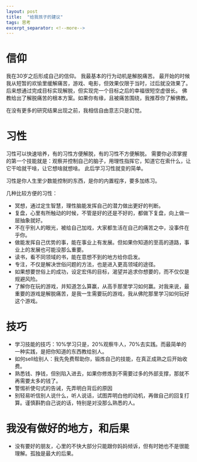 ```yaml
---
layout: post
title:  "给我孩子的建议"
tags: 思考
excerpt_separator: <!--more-->
---
```

<!--more-->

# 信仰
我在30岁之后形成自己的信仰。
我最基本的行为动机是解脱痛苦。
最开始的时候我从短暂的欢愉里缓解痛苦，游戏、电影，但效果仅限于当时，过后就没效果了。
后来想通过完成目标实现解脱，但实现完一个目标之后的幸福很短空虚很长。
佛教给出了解脱痛苦的根本方案。如果你有缘，且被痛苦围绕，我推荐你了解佛教。

在没有更多的研究结果出现之前，我相信自由意志只是幻觉。

# 习性
习性可以快速培养，有的习性方便解脱，有的习性不方便解脱。
需要你必须掌握的第一个技能就是：观察并控制自己的脑子，用理性指挥它，知道它在索什么，让它干哈就干啥，让它想啥就想啥。
此后学习习性就变的简单。

习性是你人生里少数能控制的东西，是你的内置程序，要多加练习。

几种比较方便的习性：
- 冥想，通过定生智慧，理性脑能发挥自己的潜力做出更好的判断。
- 复盘，心里有所触动的时候，不管是好的还是不好的，都做下复盘，向上做一层抽象就好。
- 不在乎别人的眼光，被给自己加戏，大家都生活在自己的痛苦之中，没事件在乎你。
- 做能发挥自己优势的事，能在事业上有发展。但如果你知道的至高的道路，事业上的发展也可能没那么重要。
- 读书，看不同领域的书，能在意想不到的地方给你启发。
- 专注，不仅是解决世俗问题的方法，也是进入更高领域的途径。
- 如果想要世俗上的成功，设定宏伟的目标，渴望并追求你想要的，而不仅仅是规避风险。
- 了解你在玩的游戏，并知道怎么算赢，从高手那里学习如何赢。对我来说，最重要的游戏是解脱痛苦，是我一生需要玩的游戏，我从佛陀那里学习如何玩好这个游戏。

# 技巧
- 学习技能的技巧：10%学习只是，20%观察牛人，70%去实践。而最简单的一种实践，是把你知道的东西教给别人。
- 如何sell给别人：我先免费帮助你，锻炼自己的技能，在真正成熟之后开始收费。
- 熟悉钱、挣钱，但别陷入进去，如果你修炼到不需要过多的外部支撑，那就不再需要太多的钱了。
- 警惕祈使句式的告诫，先弄明白背后的原因
- 别轻易听信别人说什么，听人说话，试图弄明白他的动机，再做自己的回复打算。谨慎斟酌自己说的话，特别是对没那么熟悉的人。

# 我没有做好的地方，和后果
- 没有要好的朋友，心里的不快大部分只能跟你妈妈倾诉，但有时她也不是很能理解。孤独是最大的后果。
